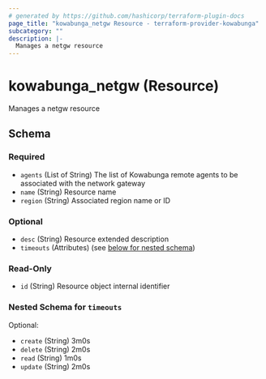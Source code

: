 ```yaml
---
# generated by https://github.com/hashicorp/terraform-plugin-docs
page_title: "kowabunga_netgw Resource - terraform-provider-kowabunga"
subcategory: ""
description: |-
  Manages a netgw resource
---
```


# kowabunga_netgw (Resource)

Manages a netgw resource



<!-- schema generated by tfplugindocs -->
## Schema

### Required

- `agents` (List of String) The list of Kowabunga remote agents to be associated with the network gateway
- `name` (String) Resource name
- `region` (String) Associated region name or ID

### Optional

- `desc` (String) Resource extended description
- `timeouts` (Attributes) (see [below for nested schema](#nestedatt--timeouts))

### Read-Only

- `id` (String) Resource object internal identifier

<a id="nestedatt--timeouts"></a>
### Nested Schema for `timeouts`

Optional:

- `create` (String) 3m0s
- `delete` (String) 2m0s
- `read` (String) 1m0s
- `update` (String) 2m0s
